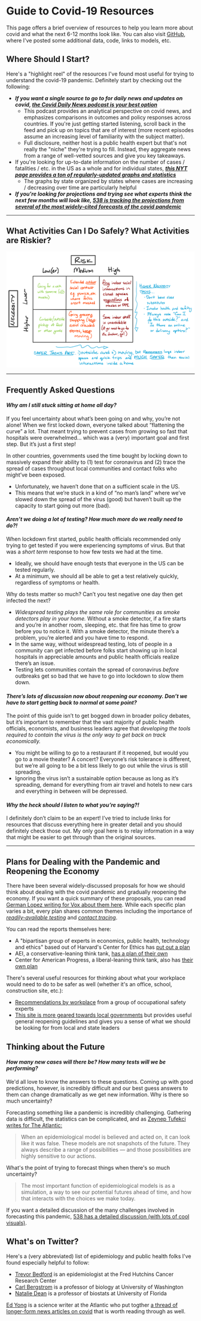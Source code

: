 # Guide to Covid-19 Resources

This page offers a brief overview of resources to help you learn more about covid and what the next 6-12 months look like. You can also visit [GitHub](https://github.com/mackaytc/covid-resources), where I've posted some additional data, code, links to models, etc. 

## Where Should I Start? 

Here's a "highlight reel" of the resources I've found most useful for trying to understand the covid-19 pandemic. Definitely start by checking out the following:
 * ___If you want a single source to go to for daily news and updates on covid,  [the Covid Daily News podcast is your best option](https://omny.fm/shows/the-coronavirus-daily-podcast-the-most-important-n)___
    *  This podcast provides an analytical perspective on covid news, and emphasizes comparisons in outcomes and policy responses across countries. If you're just getting started listening, scroll back in the feed and pick up on topics that are of interest (more recent episodes assume an increasing level of familiarity with the subject matter).
    * Full disclosure, neither host is a public health expert but that's not really the "niche" they're trying to fill. Instead, they aggregate news from a range of well-vetted sources and give you key takeaways.
 * If you're looking for up-to-date information on the number of cases / fatalities / etc. in the US as a whole and for individual states, ___[this NYT page provides a ton of regularly-updated graphs and statistics](https://www.nytimes.com/interactive/2020/us/coronavirus-us-cases.html)___
    * The graphs by state organized by states where cases are increasing / decreasing over time are particularly helpful
 * ___If you're looking for projections and trying see what experts think the next few months will look like, [538 is tracking the projections from several of the most widely-cited forecasts of the covid pandemic](https://projects.fivethirtyeight.com/covid-forecasts)___
___

## What Activities Can I Do Safely? What Activities are Riskier?

![A simple framework for thinking about the risks of various activities](https://github.com/mackaytc/covid-resources/raw/master/docs/covid-risk-grid.png)

___

##  Frequently Asked Questions

#### _Why am I still stuck sitting at home all day?_

If you feel uncertainty about what’s been going on and why, you’re not alone! When we first locked down, everyone talked about “flattening the curve” a lot. That meant trying to prevent cases from growing so fast that hospitals were overwhelmed... which was a (very) important goal and first step. But it’s just a first step!

In other countries, governments used the time bought by locking down to massively expand their ability to (1) test for coronavirus and (2) trace the spread of cases throughout local communities and contact folks who might’ve been exposed.
 * Unfortunately, we haven’t done that on a sufficient scale in the US.
 * This means that we’re stuck in a kind of “no man’s land” where we’ve slowed down the spread of the virus (good) but haven’t built up the capacity to start going out more (bad).

####  _Aren’t we doing a lot of testing? How much more do we really need to do?!_

When lockdown first started, public health officials recommended only trying to get tested if you were experiencing symptoms of virus. But that was a _short term_ response to how few tests we had at the time. 
 
 * Ideally, we should have enough tests that everyone in the US can be tested regularly.
 * At a minimum, we should all be able to get a test relatively quickly, regardless of symptoms or health.
 
 Why do tests matter so much? Can’t you test negative one day then get infected the next? 
 * _Widespread testing plays the same role for communities as smoke detectors play in your home._ Without a smoke detector, if a fire starts and you’re in another room, sleeping, etc. that fire has time to grow before you to notice it. With a smoke detector, the minute there’s a problem, you’re alerted and you have time to respond.
 * In the same way, without widespread testing, lots of people in a community can get infected before folks start showing up in local hospitals in appreciable amounts and public health officials realize there’s an issue.
 * Testing lets communities contain the spread of coronavirus _before_ outbreaks get so bad that we have to go into lockdown to slow them down.

#### _There’s lots of discussion now about reopening our economy. Don’t we have to start getting back to normal at some point?_

The point of this guide isn’t to get bogged down in broader policy debates, but it’s important to remember that the vast majority of public health officials, economists, and business leaders agree that _developing the tools required to contain the virus is the only way to get back on track economically._
 * You might be willing to go to a restaurant if it reopened, but would you go to a movie theater? A concert? Everyone’s risk tolerance is different, but we’re all going to be a bit less likely to go out while the virus is still spreading.
 * Ignoring the virus isn’t a sustainable option because as long as it’s spreading, demand for everything from air travel and hotels to new cars and everything in between will be depressed.
 
 #### _Why the heck should I listen to what you’re saying?!_

I definitely don’t claim to be an expert! I’ve tried to include links for resources that discuss everything here in greater detail and you should definitely check those out. My only goal here is to relay information in a way that might be easier to get through than the original sources. 

___

## Plans for Dealing with the Pandemic and Reopening the Economy

There have been several widely-discussed proposals for how we should think about dealing with the covid pandemic and gradually reopening the economy. If you want a quick summary of these proposals, you can read [German Lopez writing for Vox about them here](https://www.vox.com/2020/4/14/21218074/coronavirus-plans-social-distancing-end-reopen-economy). While each specific plan varies a bit, every plan shares common themes including the importance of [_readily-available testing_](https://www.heart.org/en/news/2020/04/02/covid-19-science-why-testing-is-so-important) and [_contact tracing_](https://www.vox.com/2020/5/4/21242825/coronavirus-covid-19-contact-tracing-jobs-apps).

You can read the reports themselves here:
 * A "bipartisan group of experts in economics, public health, technology and ethics" based out of Harvard's Center for Ethics has [put out a plan](https://ethics.harvard.edu/covid-19-response)
 * AEI, a conservative-leaning think tank, [has a plan of their own](https://www.aei.org/research-products/report/national-coronavirus-response-a-road-map-to-reopening/)
 * Center for American Progress, a liberal-leaning think tank, also has [their own plan](https://www.americanprogress.org/issues/healthcare/news/2020/04/03/482613/national-state-plan-end-coronavirus-crisis/)
 
There's several useful resources for thinking about what your workplace would need to do to be safer as well (whether it's an office, school, construction site, etc.):
 * [Recommendations by workplace](https://www.backtoworksafely.org) from a group of occupational safety experts
 * [This site is more geared towards local governments](https://covidlocal.org) but provides useful general reopening guidelines and gives you a sense of what we should be looking for from local and state leaders 

## Thinking about the Future

#### _How many new cases will there be? How many tests will we be performing?_ 

We'd all love to know the answers to these questions. Coming up with good predictions, however, is incredibly difficult and our best guess answers to them can change dramatically as we get new information. Why is there so much uncertainty?

Forecasting something like a pandemic is incredibly challenging. Gathering data is difficult, the statistics can be complicated, and as [Zeynep Tufekci writes for The Atlantic:](https://www.theatlantic.com/technology/archive/2020/04/coronavirus-models-arent-supposed-be-right/609271/)

> When an epidemiological model is believed and acted on, it can look like it was false. These models are not snapshots of the future. They always describe a range of possibilities — and those possibilities are highly sensitive to our actions. 

What's the point of trying to forecast things when there's so much uncertainty?

> The most important function of epidemiological models is as a simulation, a way to see our potential futures ahead of time, and how that interacts with the choices we make today. 

If you want a detailed discussion of the many challenges involved in forecasting this pandemic, [538 has a detailed discussion (with lots of cool visuals)](https://fivethirtyeight.com/features/why-its-so-freaking-hard-to-make-a-good-covid-19-model/). 

## What's on Twitter?

Here's a (very abbreviated) list of epidemiology and public health folks I've found especially helpful to follow:
 * [Trevor Bedford](https://twitter.com/trvrb) is an epidemiologist at the Fred Hutchins Cancer Research Center
 * [Carl Bergstrom](https://twitter.com/CT_Bergstrom) is a professor of biology at University of Washington
 * [Natalie Dean](https://twitter.com/nataliexdean) is a professor of biostats at University of Florida
 
[Ed Yong](https://twitter.com/edyong209) is a science writer at the Atlantic who put togther [a thread of longer-form news articles on covid](https://twitter.com/edyong209/status/1256303440243933184?s=21) that is worth reading through as well.




